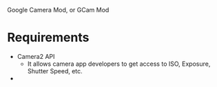 Google Camera Mod, or GCam Mod 


# Requirements
- Camera2 API
	- It allows camera app developers to get access to ISO, Exposure, Shutter Speed, etc.
- 